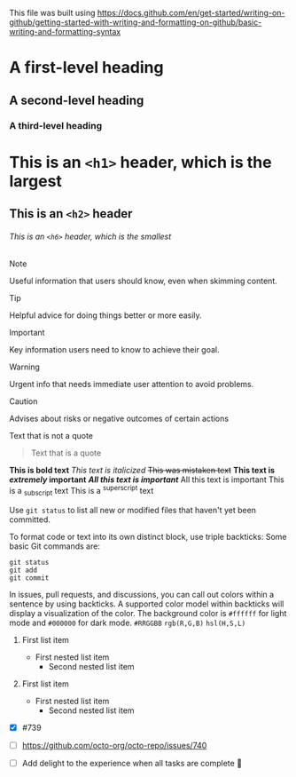 This file was built using https://docs.github.com/en/get-started/writing-on-github/getting-started-with-writing-and-formatting-on-github/basic-writing-and-formatting-syntax

# A first-level heading
## A second-level heading
### A third-level heading
# This is an `<h1>` header, which is the largest
## This is an `<h2>` header
###### This is an `<h6>` header, which is the smallest

> [!NOTE]
> Useful information that users should know, even when skimming content.

> [!TIP]
> Helpful advice for doing things better or more easily.

> [!IMPORTANT]
> Key information users need to know to achieve their goal.

> [!WARNING]
> Urgent info that needs immediate user attention to avoid problems.

> [!CAUTION]
> Advises about risks or negative outcomes of certain actions

Text that is not a quote
> Text that is a quote

**This is bold text**
_This text is italicized_
~~This was mistaken text~~
**This text is _extremely_ important**
***All this text is important***	All this text is important
This is a <sub>subscript</sub> text
This is a <sup>superscript</sup> text

Use `git status` to list all new or modified files that haven't yet been committed.

To format code or text into its own distinct block, use triple backticks:
Some basic Git commands are:
```
git status
git add
git commit
```

In issues, pull requests, and discussions, you can call out colors within a sentence by using backticks. 
A supported color model within backticks will display a visualization of the color.
The background color is `#ffffff` for light mode and `#000000` for dark mode.
`#RRGGBB`
`rgb(R,G,B)`
`hsl(H,S,L)`

1. First list item
   - First nested list item
     - Second nested list item
    
100. First list item
       - First nested list item
         - Second nested list item
        
- [x] #739
- [ ] https://github.com/octo-org/octo-repo/issues/740
- [ ] Add delight to the experience when all tasks are complete :tada:

